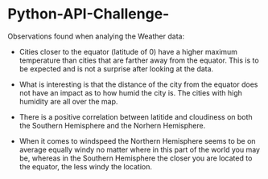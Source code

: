 # Python-API-Challenge-


Observations found when analying the Weather data:

 - Cities closer to the equator (latitude of 0)  have a higher maximum temperature than cities that are farther away from the equator. This is to be expected and is not a surprise after looking at the data.
 
 - What is interesting is that the distance of the city from the equator does not have an impact as to how humid the city is.  The cities with high humidity are all over the map.
 
  - There is a positive correlation between latitide and cloudiness on both the Southern Hemisphere and the Norhern Hemisphere.
  
  - When it comes to windspeed the Northern Hemisphere seems to be on average equally windy no matter where in this part of the world you may be,  whereas in the Southern Hemisphere the closer you are located to the equator,  the less windy the location. 
  
  
